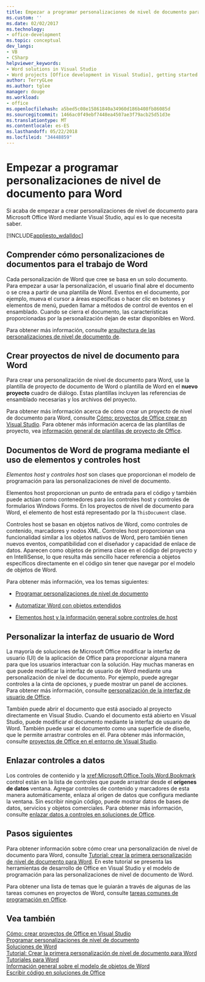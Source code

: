 ```yaml
---
title: Empezar a programar personalizaciones de nivel de documento para Word
ms.custom: ''
ms.date: 02/02/2017
ms.technology:
- office-development
ms.topic: conceptual
dev_langs:
- VB
- CSharp
helpviewer_keywords:
- Word solutions in Visual Studio
- Word projects [Office development in Visual Studio], getting started
author: TerryGLee
ms.author: tglee
manager: douge
ms.workload:
- office
ms.openlocfilehash: a5bed5c08e15861840a34960d186b408fb86085d
ms.sourcegitcommit: 1466ac0f49ebf7448ea4507ae3f79acb25d51d3e
ms.translationtype: MT
ms.contentlocale: es-ES
ms.lasthandoff: 05/22/2018
ms.locfileid: "34448859"
---
```

# <a name="get-started-programming-document-level-customizations-for-word"></a>Empezar a programar personalizaciones de nivel de documento para Word
  Si acaba de empezar a crear personalizaciones de nivel de documento para Microsoft Office Word mediante Visual Studio, aquí es lo que necesita saber.  
  
 [!INCLUDE[appliesto_wdalldoc](../vsto/includes/appliesto-wdalldoc-md.md)]  
  
## <a name="understand-how-document-level-customizations-for-word-work"></a>Comprender cómo personalizaciones de documentos para el trabajo de Word  
 Cada personalización de Word que cree se basa en un solo documento. Para empezar a usar la personalización, el usuario final abre el documento o se crea a partir de una plantilla de Word. Eventos en el documento, por ejemplo, mueva el cursor a áreas específicas o hacer clic en botones y elementos de menú, pueden llamar a métodos de control de eventos en el ensamblado. Cuando se cierra el documento, las características proporcionadas por la personalización dejan de estar disponibles en Word.  
  
 Para obtener más información, consulte [arquitectura de las personalizaciones de nivel de documento de](../vsto/architecture-of-document-level-customizations.md).  
  
## <a name="create-document-level-projects-for-word"></a>Crear proyectos de nivel de documento para Word  
 Para crear una personalización de nivel de documento para Word, use la plantilla de proyecto de documento de Word o plantilla de Word en el **nuevo proyecto** cuadro de diálogo. Estas plantillas incluyen las referencias de ensamblado necesarias y los archivos del proyecto.  
  
 Para obtener más información acerca de cómo crear un proyecto de nivel de documento para Word, consulte [Cómo: proyectos de Office crear en Visual Studio](../vsto/how-to-create-office-projects-in-visual-studio.md). Para obtener más información acerca de las plantillas de proyecto, vea [información general de plantillas de proyecto de Office](../vsto/office-project-templates-overview.md).  
  
## <a name="program-word-documents-by-using-host-items-host-controls"></a>Documentos de Word de programa mediante el uso de elementos y controles host  
 *Elementos host* y *controles host* son clases que proporcionan el modelo de programación para las personalizaciones de nivel de documento.  
  
 Elementos host proporcionan un punto de entrada para el código y también puede actúan como contenedores para los controles host y controles de formularios Windows Forms. En los proyectos de nivel de documento para Word, el elemento de host está representado por la `ThisDocument` clase.  
  
 Controles host se basan en objetos nativos de Word, como controles de contenido, marcadores y nodos XML. Controles host proporcionan una funcionalidad similar a los objetos nativos de Word, pero también tienen nuevos eventos, compatibilidad con el diseñador y capacidad de enlace de datos. Aparecen como objetos de primera clase en el código del proyecto y en IntelliSense, lo que resulta más sencillo hacer referencia a objetos específicos directamente en el código sin tener que navegar por el modelo de objetos de Word.  
  
 Para obtener más información, vea los temas siguientes:  
  
-   [Programar personalizaciones de nivel de documento](../vsto/programming-document-level-customizations.md)  
  
-   [Automatizar Word con objetos extendidos](../vsto/automating-word-by-using-extended-objects.md)  
  
-   [Elementos host y la información general sobre controles de host](../vsto/host-items-and-host-controls-overview.md)  
  
## <a name="customize-the-user-interface-of-word"></a>Personalizar la interfaz de usuario de Word  
 La mayoría de soluciones de Microsoft Office modificar la interfaz de usuario (UI) de la aplicación de Office para proporcionar alguna manera para que los usuarios interactuar con la solución. Hay muchas maneras en que puede modificar la interfaz de usuario de Word mediante una personalización de nivel de documento. Por ejemplo, puede agregar controles a la cinta de opciones, y puede mostrar un panel de acciones. Para obtener más información, consulte [personalización de la interfaz de usuario de Office](../vsto/office-ui-customization.md).  
  
 También puede abrir el documento que está asociado al proyecto directamente en Visual Studio. Cuando el documento está abierto en Visual Studio, puede modificar el documento mediante la interfaz de usuario de Word. También puede usar el documento como una superficie de diseño, que le permite arrastrar controles en él. Para obtener más información, consulte [proyectos de Office en el entorno de Visual Studio](../vsto/office-projects-in-the-visual-studio-environment.md).  
  
## <a name="bind-controls-to-data"></a>Enlazar controles a datos  
 Los controles de contenido y la <xref:Microsoft.Office.Tools.Word.Bookmark> control están en la lista de controles que puede arrastrar desde el **orígenes de datos** ventana. Agregar controles de contenido y marcadores de esta manera automáticamente, enlaza al origen de datos que configura mediante la ventana. Sin escribir ningún código, puede mostrar datos de bases de datos, servicios y objetos comerciales. Para obtener más información, consulte [enlazar datos a controles en soluciones de Office](../vsto/binding-data-to-controls-in-office-solutions.md).  
  
## <a name="next-steps"></a>Pasos siguientes  
 Para obtener información sobre cómo crear una personalización de nivel de documento para Word, consulte [Tutorial: crear la primera personalización de nivel de documento para Word](../vsto/walkthrough-creating-your-first-document-level-customization-for-word.md). En este tutorial se presenta las herramientas de desarrollo de Office en Visual Studio y el modelo de programación para las personalizaciones de nivel de documento de Word.  
  
 Para obtener una lista de temas que le guiarán a través de algunas de las tareas comunes en proyectos de Word, consulte [tareas comunes de programación en Office](../vsto/common-tasks-in-office-programming.md).  
  
## <a name="see-also"></a>Vea también  
 [Cómo: crear proyectos de Office en Visual Studio](../vsto/how-to-create-office-projects-in-visual-studio.md)   
 [Programar personalizaciones de nivel de documento](../vsto/programming-document-level-customizations.md)   
 [Soluciones de Word](../vsto/word-solutions.md)   
 [Tutorial: Crear la primera personalización de nivel de documento para Word](../vsto/walkthrough-creating-your-first-document-level-customization-for-word.md)   
 [Tutoriales para Word](../vsto/walkthroughs-using-word.md)   
 [Información general sobre el modelo de objetos de Word](../vsto/word-object-model-overview.md)   
 [Escribir código en soluciones de Office](../vsto/writing-code-in-office-solutions.md)  
  
  